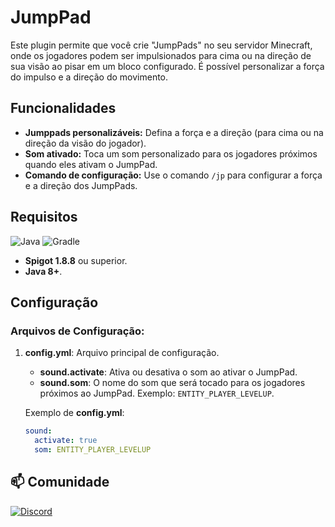 # JumpPad

Este plugin permite que você crie "JumpPads" no seu servidor Minecraft, onde os jogadores podem ser impulsionados para cima ou na direção de sua visão ao pisar em um bloco configurado. É possível personalizar a força do impulso e a direção do movimento.

## Funcionalidades

- **Jumppads personalizáveis:** Defina a força e a direção (para cima ou na direção da visão do jogador).
- **Som ativado:** Toca um som personalizado para os jogadores próximos quando eles ativam o JumpPad.
- **Comando de configuração:** Use o comando `/jp` para configurar a força e a direção dos JumpPads.

## Requisitos
<p>
  <img src="https://img.shields.io/badge/Java-007396?style=for-the-badge&logo=java&logoColor=white" alt="Java">
  <img src="https://img.shields.io/badge/Gradle-02303A?style=for-the-badge&logo=gradle&logoColor=white" alt="Gradle">
</p>

- **Spigot 1.8.8** ou superior.
- **Java 8+**.

## Configuração

### Arquivos de Configuração:

1. **config.yml**: Arquivo principal de configuração.
    - **sound.activate**: Ativa ou desativa o som ao ativar o JumpPad.
    - **sound.som**: O nome do som que será tocado para os jogadores próximos ao JumpPad. Exemplo: `ENTITY_PLAYER_LEVELUP`.

   Exemplo de **config.yml**:
   ```yaml
   sound:
     activate: true
     som: ENTITY_PLAYER_LEVELUP

## 📫 Comunidade

[![Discord](https://img.shields.io/badge/Discord-7289DA?style=for-the-badge&logo=discord&logoColor=white)](https://discord.gg/VzDnWtcmNn)
